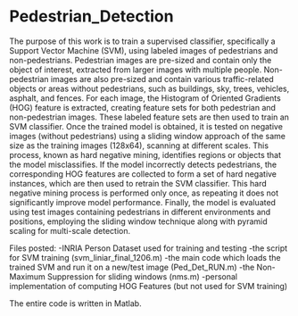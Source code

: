 # Pedestrian_Detection
The purpose of this work is to train a supervised classifier, specifically a Support Vector Machine (SVM), using labeled images of pedestrians and non-pedestrians. 
Pedestrian images are pre-sized and contain only the object of interest, extracted from larger images with multiple people. Non-pedestrian images are also pre-sized and contain various traffic-related objects or areas without pedestrians, such as buildings, sky, trees, vehicles, asphalt, and fences. For each image, the Histogram of Oriented Gradients (HOG) feature is extracted, creating feature sets for both pedestrian and non-pedestrian images. These labeled feature sets are then used to train an SVM classifier. 
Once the trained model is obtained, it is tested on negative images (without pedestrians) using a sliding window approach of the same size as the training images (128x64), scanning at different scales. This process, known as hard negative mining, identifies regions or objects that the model misclassifies. If the model incorrectly detects pedestrians, the corresponding HOG features are collected to form a set of hard negative instances, which are then used to retrain the SVM classifier. This hard negative mining process is performed only once, as repeating it does not significantly improve model performance. 
Finally, the model is evaluated using test images containing pedestrians in different environments and positions, employing the sliding window technique along with pyramid scaling for multi-scale detection.

Files posted:
-INRIA Person Dataset used for training and testing
-the script for SVM training (svm_liniar_final_1206.m)
-the main code which loads the trained SVM and run it on a new/test image (Ped_Det_RUN.m)
-the Non-Maximum Suppression for sliding windows (nms.m)
-personal implementation of computing HOG Features (but not used for SVM training)

The entire code is written in Matlab.
